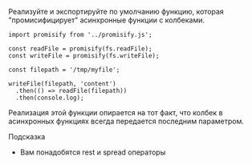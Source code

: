 Реализуйте и экспортируйте по умолчанию функцию, которая "промисифицирует" асинхронные функции с колбеками.
```
import promisify from '../promisify.js';

const readFile = promisify(fs.readFile);
const writeFile = promisify(fs.writeFile);

const filepath = '/tmp/myfile';

writeFile(filepath, 'content')
  .then(() => readFile(filepath))
  .then(console.log);
  ```
Реализация этой функции опирается на тот факт, что колбек в асинхронных функциях всегда передается последним параметром.

Подсказка
* Вам понадобятся rest и spread операторы
